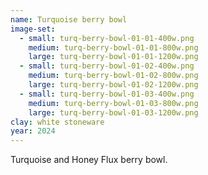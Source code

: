 ```yaml
---
name: Turquoise berry bowl
image-set:
  - small: turq-berry-bowl-01-01-400w.png
    medium: turq-berry-bowl-01-01-800w.png
    large: turq-berry-bowl-01-01-1200w.png
  - small: turq-berry-bowl-01-02-400w.png
    medium: turq-berry-bowl-01-02-800w.png
    large: turq-berry-bowl-01-02-1200w.png
  - small: turq-berry-bowl-01-03-400w.png
    medium: turq-berry-bowl-01-03-800w.png
    large: turq-berry-bowl-01-03-1200w.png
clay: white stoneware
year: 2024
---
```


Turquoise and Honey Flux berry bowl.